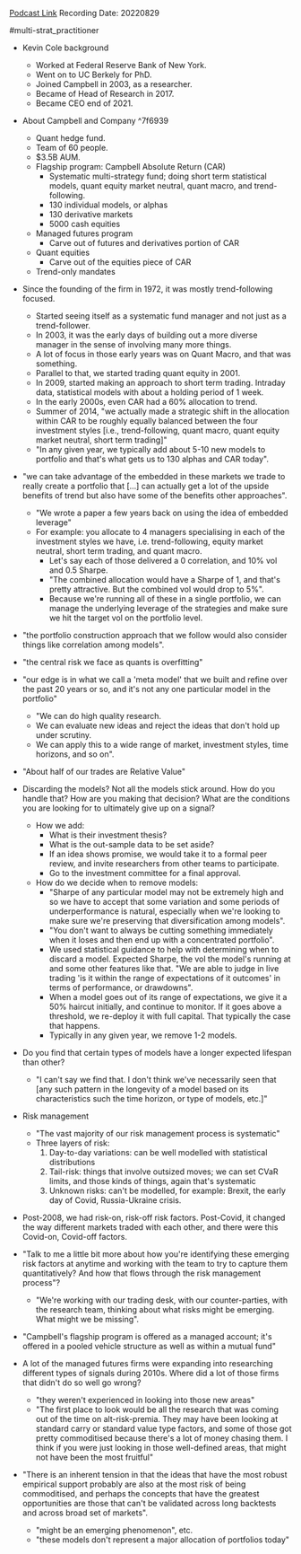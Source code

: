 
[Podcast Link](https://podcasts.apple.com/us/podcast/kevin-cole-systematic-multi-strategy-from-100-models-s5e12/id1402620531?i=1000577627685)
Recording Date: 20220829

#multi-strat_practitioner

- Kevin Cole background
	- Worked at Federal Reserve Bank of New York.
	- Went on to UC Berkely for PhD.
	- Joined Campbell in 2003, as a researcher.
	- Became of Head of Research in 2017.
	- Became CEO end of 2021.

- About Campbell and Company ^7f6939
	- Quant hedge fund.
	- Team of 60 people.
	- $3.5B AUM.
	- Flagship program: Campbell Absolute Return (CAR)
		- Systematic multi-strategy fund; doing short term statistical models, quant equity market neutral, quant macro, and trend-following.
		- 130 individual models, or alphas
		- 130 derivative markets
		- 5000 cash equities
	- Managed futures program
		- Carve out of futures and derivatives portion of CAR
	- Quant equities
		- Carve out of the equities piece of CAR
	- Trend-only mandates

- Since the founding of the firm in 1972, it was mostly trend-following focused.
	- Started seeing itself as a systematic fund manager and not just as a trend-follower.
	- In 2003, it was the early days of building out a more diverse manager in the sense of involving many more things.
	- A lot of focus in those early years was on Quant Macro, and that was something.
	- Parallel to that, we started trading quant equity in 2001.
	- In 2009, started making an approach to short term trading. Intraday data, statistical models with about a holding period of 1 week.
	- In the early 2000s, even CAR had a 60% allocation to trend.
	- Summer of 2014, "we actually made a strategic shift in the allocation within CAR to be roughly equally balanced between the four investment styles [i.e., trend-following, quant macro, quant equity market neutral, short term trading]"
	- "In any given year, we typically add about 5-10 new models to portfolio and that's what gets us to 130 alphas and CAR today".
- "we can take advantage of the embedded in these markets we trade to really create a portfolio that […] can actually get a lot of the upside benefits of trend but also have some of the benefits other approaches".
	- "We wrote a paper a few years back on using the idea of embedded leverage"
	- For example: you allocate to 4 managers specialising in each of the investment styles we have, i.e. trend-following, equity market neutral, short term trading, and quant macro.
		- Let's say each of those delivered a 0 correlation, and 10% vol and 0.5 Sharpe.
		- "The combined allocation would have a Sharpe of 1, and that's pretty attractive. But the combined vol would drop to 5%".
		- Because we're running all of these in a single portfolio, we can manage the underlying leverage of the strategies and make sure we hit the target vol on the portfolio level.
- "the portfolio construction approach that we follow would also consider things like correlation among models".
- "the central risk we face as quants is overfitting"
- "our edge is in what we call a 'meta model' that we built and refine over the past 20 years or so, and it's not any one particular model in the portfolio"
	- "We can do high quality research.
	- We can evaluate new ideas and reject the ideas that don't hold up under scrutiny.
	- We can apply this to a wide range of market, investment styles, time horizons, and so on".
- "About half of our trades are Relative Value"
- Discarding the models? Not all the models stick around. How do you handle that? How are you making that decision? What are the conditions you are looking for to ultimately give up on a signal?
	- How we add:
		- What is their investment thesis?
		- What is the out-sample data to be set aside?
		- If an idea shows promise, we would take it to a formal peer review, and invite researchers from other teams to participate.
		- Go to the investment committee for a final approval.
	- How do we decide when to remove models:
		- "Sharpe of any particular model may not be extremely high and so we have to accept that some variation and some periods of underperformance is natural, especially when we're looking to make sure we're preserving that diversification among models".
		- "You don't want to always be cutting something immediately when it loses and then end up with a concentrated portfolio".
		- We used statistical guidance to help with determining when to discard a model. Expected Sharpe, the vol the model's running at and some other features like that. "We are able to judge in live trading 'is it within the range of expectations of it outcomes' in terms of performance, or drawdowns".
		- When a model goes out of its range of expectations, we give it a 50% haircut initially, and continue to monitor. If it goes above a threshold, we re-deploy it with full capital. That typically the case that happens.
		- Typically in any given year, we remove 1-2 models.

-   Do you find that certain types of models have a longer expected lifespan than other?
	- "I can't say we find that. I don't think we've necessarily seen that [any such pattern in the longevity of a model based on its characteristics such the time horizon, or type of models, etc.]"

-   Risk management
	- "The vast majority of our risk management process is systematic"
	- Three layers of risk:
		1.  Day-to-day variations: can be well modelled with statistical distributions
		2.  Tail-risk: things that involve outsized moves; we can set CVaR limits, and those kinds of things, again that's systematic
		3.  Unknown risks: can't be modelled, for example: Brexit, the early day of Covid, Russia-Ukraine crisis.
- Post-2008, we had risk-on, risk-off risk factors. Post-Covid, it changed the way different markets traded with each other, and there were this Covid-on, Covid-off factors.
- "Talk to me a little bit more about how you're identifying these emerging risk factors at anytime and working with the team to try to capture them quantitatively? And how that flows through the risk management process"?
	- "We're working with our trading desk, with our counter-parties, with the research team, thinking about what risks might be emerging. What might we be missing".

- "Campbell's flagship program is offered as a managed account; it's offered in a pooled vehicle structure as well as within a mutual fund"
- A lot of the managed futures firms were expanding into researching different types of signals during 2010s. Where did a lot of those firms that didn't do so well go wrong?
	- "they weren't experienced in looking into those new areas"
	- "The first place to look would be all the research that was coming out of the time on alt-risk-premia. They may have been looking at standard carry or standard value type factors, and some of those got pretty commoditised because there's a lot of money chasing them. I think if you were just looking in those well-defined areas, that might not have been the most fruitful"

- "There is an inherent tension in that the ideas that have the most robust empirical support probably are also at the most risk of being commoditised, and perhaps the concepts that have the greatest opportunities are those that can't be validated across long backtests and across broad set of markets".
	- "might be an emerging phenomenon", etc.
	- "these models don't represent a major allocation of portfolios today"